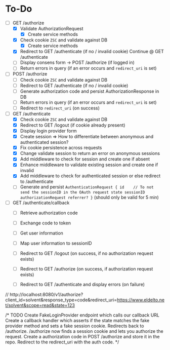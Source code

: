
# To-Do

- [ ] GET /authorize
  - [x] Validate AuthorizationRequest
    - [x] Create service methods
  - [x] Check cookie `ZSC` and validate against DB
    - [x] Create service methods
  - [x] Redirect to GET /authenticate (if no / invalid cookie)
  Continue @ GET /authenticate
  - [ ] Display consens form -> POST /authorize (if logged in)
  - [ ] Return errors in query (if an error occurs and `redirect_uri` is set)

- [ ] POST /authorize
  - [ ] Check cookie `ZSC` and validate against DB
  - [ ] Redirect to GET /authenticate (if no / invalid cookie)
  - [ ] Generate authorization code and persist AuthorizationResponse in DB
  - [ ] Return errors in query (if an error occurs and `redirect_uri` is set)
  - [ ] Redirect to `redirect_uri` (on success)

- [ ] GET /authenticate
  - [x] Check cookie `ZSC` and validate against DB
  - [x] Redirect to GET /logout (if cookie already present)
  - [x] Display login provider form
  - [x] Create session => How to differentiate between anonymous and authenticated session?
  - [x] Fix cookie persistence across requests
  - [x] Change validate session to return an error on anonymous sessions
  - [x] Add middleware to check for session and create one if absent
  - [x] Enhance middleware to validate existing session and create one if invalid
  - [x] Add middleware to check for authenticated session or else redirect to /authenticate
  - [ ] Generate and persist `AuthenticationRequest {
                                id    // To not send the sessionID in the OAuth request
                                state
                                sessionID
                                authorizationRequest
                                referrer?
                              }` (should only be valid for 5 min)
- [ ] GET /authenticate/callback
  - [ ] Retrieve authorization code
  - [ ] Exchange code to token
  - [ ] Get user information
  - [ ] Map user information to sessionID
  - [ ] Redirect to GET /logout (on success, if no authorization request exists)
  - [ ] Redirect to GET /authorize (on success, if authorization request exists)
  - [ ] Redirect to GET /authenticate and display errors (on failure)


// http://localhost:8080/v1/authorize?client_id=solvent&response_type=code&redirect_uri=https://www.eldelto.net/solvent&scope=read&state=123

/* 	TODO
	 	Create FakeLoginProvider endpoint which calls our callback URL
		Create a callback handler which asserts if the state matches the fake provider method
		and sets a fake session cookie. Redirects back to /authorize.
		/authorize now finds a session cookie and lets you authorize the request.
		Create a authorization code in POST /authorize and store it in the repo.
		Redirect to the redirect_uri with the auth code.
*/